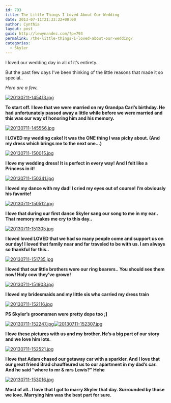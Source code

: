 ```yaml
---
id: 793
title: The Little Things I Loved About Our Wedding
date: 2013-07-11T21:33:22+00:00
author: Cynthia
layout: post
guid: http://lewynandez.com/?p=793
permalink: /the-little-things-i-loved-about-our-wedding/
categories:
  - Skyler
---
```

I loved our wedding day in all of it&#8217;s entirety..
  
But the past few days I&#8217;ve been thinking of the little reasons that made it so special.. 

_Here are a few.._

<a href="http://i2.wp.com/lewynandez.com/wp-content/uploads/2013/07/20130711-145413.jpg" rel="lightbox[793]"><img src="http://i2.wp.com/lewynandez.com/wp-content/uploads/2013/07/20130711-145413.jpg?w=793" alt="20130711-145413.jpg" class="alignnone size-full" data-recalc-dims="1" /></a>

**To start off. I love that we were married on my Grandpa Carl&#8217;s birthday. He had unfortunately passed away a little while before we were married and this was our way of honoring him and his memory.**

<a href="http://i0.wp.com/lewynandez.com/wp-content/uploads/2013/07/20130711-145556.jpg" rel="lightbox[793]"><img src="http://i0.wp.com/lewynandez.com/wp-content/uploads/2013/07/20130711-145556.jpg?w=793" alt="20130711-145556.jpg" class="alignnone size-full" data-recalc-dims="1" /></a>

**I LOVED my wedding cake! It was the ONE thing I was picky about. (And my dress which brings me to the next one&#8230;)**

<a href="http://i2.wp.com/lewynandez.com/wp-content/uploads/2013/07/20130711-150015.jpg" rel="lightbox[793]"><img src="http://i2.wp.com/lewynandez.com/wp-content/uploads/2013/07/20130711-150015.jpg?w=793" alt="20130711-150015.jpg" class="alignnone size-full" data-recalc-dims="1" /></a>

**I love my wedding dress! It is perfect in every way! And I felt like a Princess in it!**

<a href="http://i0.wp.com/lewynandez.com/wp-content/uploads/2013/07/20130711-150341.jpg" rel="lightbox[793]"><img src="http://i0.wp.com/lewynandez.com/wp-content/uploads/2013/07/20130711-150341.jpg?w=793" alt="20130711-150341.jpg" class="alignnone size-full" data-recalc-dims="1" /></a>

**I loved my dance with my dad! I cried my eyes out of course! I&#8217;m obviously his favorite!** 

<a href="http://i1.wp.com/lewynandez.com/wp-content/uploads/2013/07/20130711-150512.jpg" rel="lightbox[793]"><img src="http://i1.wp.com/lewynandez.com/wp-content/uploads/2013/07/20130711-150512.jpg?w=793" alt="20130711-150512.jpg" class="alignnone size-full" data-recalc-dims="1" /></a>

**I love that during our first dance Skyler sang our song to me in my ear.. That memory makes me cry to this day..**

<a href="http://i1.wp.com/lewynandez.com/wp-content/uploads/2013/07/20130711-151305.jpg" rel="lightbox[793]"><img src="http://i1.wp.com/lewynandez.com/wp-content/uploads/2013/07/20130711-151305.jpg?w=793" alt="20130711-151305.jpg" class="alignnone size-full" data-recalc-dims="1" /></a>

**I loved loved LOVED that we had so many people come and support us on our day! I loved that family near and far traveled to be with us. I am always so thankful for this..**

<a href="http://i0.wp.com/lewynandez.com/wp-content/uploads/2013/07/20130711-151735.jpg" rel="lightbox[793]"><img src="http://i0.wp.com/lewynandez.com/wp-content/uploads/2013/07/20130711-151735.jpg?w=793" alt="20130711-151735.jpg" class="alignnone size-full" data-recalc-dims="1" /></a>

**I loved that our little brothers were our ring bearers.. You should see them now! Holy cow they&#8217;ve grown!**

<a href="http://i1.wp.com/lewynandez.com/wp-content/uploads/2013/07/20130711-151903.jpg" rel="lightbox[793]"><img src="http://i1.wp.com/lewynandez.com/wp-content/uploads/2013/07/20130711-151903.jpg?w=793" alt="20130711-151903.jpg" class="alignnone size-full" data-recalc-dims="1" /></a>

**I loved my bridesmaids and my little sis who carried my dress train**

<a href="http://i0.wp.com/lewynandez.com/wp-content/uploads/2013/07/20130711-152116.jpg" rel="lightbox[793]"><img src="http://i0.wp.com/lewynandez.com/wp-content/uploads/2013/07/20130711-152116.jpg?w=793" alt="20130711-152116.jpg" class="alignnone size-full" data-recalc-dims="1" /></a>

**PS Skyler&#8217;s groomsmen were pretty dope too ;]**

<a href="http://i0.wp.com/lewynandez.com/wp-content/uploads/2013/07/20130711-152247.jpg" rel="lightbox[793]"><img src="http://i0.wp.com/lewynandez.com/wp-content/uploads/2013/07/20130711-152247.jpg?w=793" alt="20130711-152247.jpg" class="alignnone size-full" data-recalc-dims="1" /></a><a href="http://i1.wp.com/lewynandez.com/wp-content/uploads/2013/07/20130711-152307.jpg" rel="lightbox[793]"><img src="http://i1.wp.com/lewynandez.com/wp-content/uploads/2013/07/20130711-152307.jpg?w=793" alt="20130711-152307.jpg" class="alignnone size-full" data-recalc-dims="1" /></a>

**I love these pictures with us and my brother. He&#8217;s a big part of our story and we love him lots.**

<a href="http://i2.wp.com/lewynandez.com/wp-content/uploads/2013/07/20130711-152521.jpg" rel="lightbox[793]"><img src="http://i2.wp.com/lewynandez.com/wp-content/uploads/2013/07/20130711-152521.jpg?w=793" alt="20130711-152521.jpg" class="alignnone size-full" data-recalc-dims="1" /></a> 

**I love that Adam chased our getaway car with a sparkler. And I love that our great friend Brad chauffeured us to our apartment in my dad&#8217;s car. And he said &#8220;where to mr & mrs Lewis?&#8221; Hehe** 

<a href="http://i0.wp.com/lewynandez.com/wp-content/uploads/2013/07/20130711-153016.jpg" rel="lightbox[793]"><img src="http://i0.wp.com/lewynandez.com/wp-content/uploads/2013/07/20130711-153016.jpg?w=793" alt="20130711-153016.jpg" class="alignnone size-full" data-recalc-dims="1" /></a>

**Most of all.. I love that I got to marry Skyler that day. Surrounded by those we love. Marrying him was the best part for sure.**